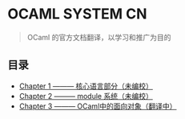 # OCAML SYSTEM CN

> OCaml 的官方文档翻译，以学习和推广为目的



## 目录

- [Chapter 1 ——— 核心语言部分（未编校）](https://github.com/mxz96102/OCamlSystemCN/blob/master/Chapter-1.md)
- [Chapter 2 ——— module 系统（未编校）](https://github.com/mxz96102/OCamlSystemCN/blob/master/Chapter-2.md)
- [Chapter 3 ——— OCaml中的面向对象（翻译中）](https://github.com/mxz96102/OCamlSystemCN/blob/master/Chapter-3.md)

